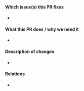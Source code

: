 #### Which issue(s) this PR fixes

-

#### What this PR does / why we need it

-

#### Description of changes

-

#### Relations

-

